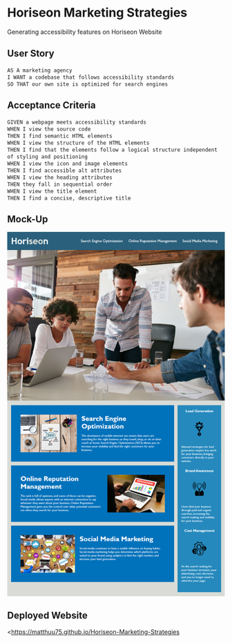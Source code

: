 # Horiseon Marketing Strategies
Generating accessibility features on Horiseon Website

## User Story

```
AS A marketing agency
I WANT a codebase that follows accessibility standards
SO THAT our own site is optimized for search engines
```

## Acceptance Criteria

```
GIVEN a webpage meets accessibility standards
WHEN I view the source code
THEN I find semantic HTML elements
WHEN I view the structure of the HTML elements
THEN I find that the elements follow a logical structure independent of styling and positioning
WHEN I view the icon and image elements
THEN I find accessible alt attributes
WHEN I view the heading attributes
THEN they fall in sequential order
WHEN I view the title element
THEN I find a concise, descriptive title
```

## Mock-Up

![The Horiseon webpage includes a navigation bar, a header image, and cards with text and images at the bottom of the page.](assets/01-html-css-git-homework-demo.png)

## Deployed Website


<https://matthuu75.github.io/Horiseon-Marketing-Strategies